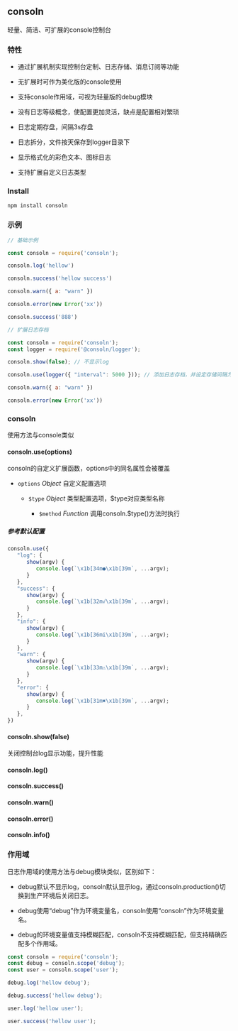 ## consoln

轻量、简洁、可扩展的console控制台

### 特性

* 通过扩展机制实现控制台定制、日志存储、消息订阅等功能

* 无扩展时可作为美化版的console使用

* 支持console作用域，可视为轻量版的debug模块

* 没有日志等级概念，使配置更加灵活，缺点是配置相对繁琐

* 日志定期存盘，间隔3s存盘

* 日志拆分，文件按天保存到logger目录下

* 显示格式化的彩色文本、图标日志

* 支持扩展自定义日志类型


### Install

```
npm install consoln
```

### 示例

```js
// 基础示例

const consoln = require('consoln');

consoln.log('hellow')

consoln.success('hellow success')

consoln.warn({ a: "warn" })

consoln.error(new Error('xx'))

consoln.success('888')
```

```js
// 扩展日志存档

const consoln = require('consoln');
const logger = require('@consoln/logger');

consoln.show(false); // 不显示log

consoln.use(logger({ "interval": 5000 })); // 添加日志存档，并设定存储间隔为5s

consoln.warn({ a: "warn" })

consoln.error(new Error('xx'))
```

### consoln

使用方法与console类似

#### consoln.use(options) 

consoln的自定义扩展函数，options中的同名属性会被覆盖

* `options` *Object* 自定义配置选项

   * `$type` *Object* 类型配置选项，$type对应类型名称

      * `$method` *Function* 调用consoln.$type()方法时执行

##### 参考默认配置

```js
consoln.use({
   "log": {
      show(argv) {
         console.log(`\x1b[34m●\x1b[39m`, ...argv);
      }
   },
   "success": {
      show(argv) {
         console.log(`\x1b[32m√\x1b[39m`, ...argv);
      }
   },
   "info": {
      show(argv) {
         console.log(`\x1b[36mi\x1b[39m`, ...argv);
      }
   },
   "warn": {
      show(argv) {
         console.log(`\x1b[33m⚠\x1b[39m`, ...argv);
      }
   },
   "error": {
      show(argv) {
         console.log(`\x1b[31m✖\x1b[39m`, ...argv);
      }
   },
})
```

#### consoln.show(false)

关闭控制台log显示功能，提升性能

#### consoln.log()

#### consoln.success()

#### consoln.warn()

#### consoln.error()

#### consoln.info()


### 作用域

日志作用域的使用方法与debug模块类似，区别如下：

* debug默认不显示log，consoln默认显示log，通过consoln.production()切换到生产环境后关闭日志。

* debug使用“debug”作为环境变量名，consoln使用“consoln”作为环境变量名。

* debug的环境变量值支持模糊匹配，consoln不支持模糊匹配，但支持精确匹配多个作用域。

```js
const consoln = require('consoln');
const debug = consoln.scope('debug');
const user = consoln.scope('user');

debug.log('hellow debug');

debug.success('hellow debug');

user.log('hellow user');

user.success('hellow user');
```
